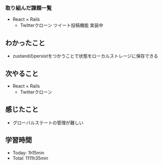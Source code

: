 ### 取り組んだ課題一覧
- React × Rails
  - Twitterクローン ツイート投稿機能 実装中
## わかったこと
- zustandのpersistをつかうことで状態をローカルストレージに保存できる
## 次やること
- React × Rails
  - Twitterクローン
## 感じたこと
- グローバルステートの管理が難しい
## 学習時間
- Today: 1h15min
- Total: 1111h35min